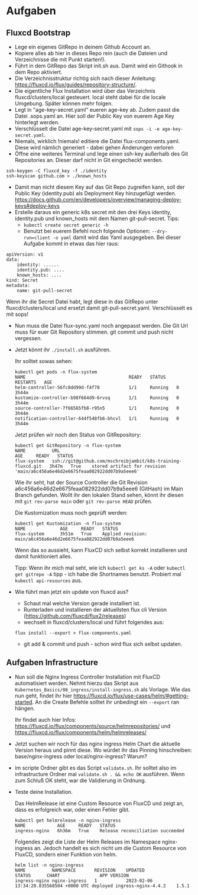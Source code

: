 # Aufgaben

## Fluxcd Bootstrap

* Lege ein eigenes GitRepo in deinem Github Account an. 
* Kopiere alles ab hier in dieses Repo rein (auch die Dateien und Verzeichnisse die mit Punkt starten!).
* Führt in dem GitRepo das Skript init.sh aus. Damit wird ein Githook in dem Repo aktiviert.
* Die Verzeichnisstruktur richtig sich nach dieser Anleitung: https://fluxcd.io/flux/guides/repository-structure/. 
* Die eigentliche Flux Installation wird über das Verzeichnis fluxcd/clusters/local gesteuert. local steht dabei für die locale Umgebung. Später können mehr folgen. 
* Legt in "age-key-secret.yaml" eueren age-key ab. Zudem passt die Datei .sops.yaml an. Hier soll der Public Key von euerem Age Key hinterlegt werden. 
* Verschlüsselt die Datei age-key-secret.yaml mit `sops -i -e age-key-secret.yaml`. 
* Niemals, wirklich !niemals! editiere die Datei flux-components.yaml. Diese wird nämlich generiert - dabei gehen Änderungen verloren
* Öffne eine weiteres Terminal und lege einen ssh-key außerhalb des Git Repositories an. Dieser darf nicht in Git eingecheckt werden.

```
ssh-keygen -C fluxcd_key -f ./identity
ssh-keyscan github.com > ./known_hosts
```
* Damit man nicht diesem Key auf das Git Repo zugreifen kann, soll der Public Key (identity.pub) als Deployment Key hinzugefügt werden. https://docs.github.com/en/developers/overview/managing-deploy-keys#deploy-keys
* Erstelle daraus ein generic k8s secret mit den drei Keys identity, identity.pub und known_hosts mit dem Namen git-pull-secret. Tips: 
    * `kubectl create secret generic -h`
    * Benutzt bei euerem Befehl noch folgende Optionen: `--dry-run=client -o yaml`  damit wird das Yaml ausgegeben. 
Bei dieser Aufgabe kommt in etwas das hier raus:
```
apiVersion: v1
data:
    identity: ......
    identity.pub: ....
    known_hosts: ....
kind: Secret
metadata:
    name: git-pull-secret
```

Wenn ihr die Secret Datei habt, legt diese in das GitRepo unter fluxcd/clusters/local und ersetzt damit git-pull-secret.yaml. Verschlüsselt es mit sops!

* Nun muss die Datei flux-sync.yaml noch angepasst werden. Die Git Url muss für euer Git Repository stimmen.
  git commit und push nicht vergessen. 

* Jetzt könnt ihr `./install.sh` ausführen.

  Ihr solltet sowas sehen:
  ```
  kubectl get pods -n flux-system
  NAME                                       READY   STATUS    RESTARTS   AGE
  helm-controller-56fc8dd99d-f4f78           1/1     Running   0          3h44m
  kustomize-controller-b98f664d9-6rvsq       1/1     Running   0          3h44m
  source-controller-7f66565fb8-r95n5         1/1     Running   0          3h44m
  notification-controller-644f548fb6-bhcvl   1/1     Running   0          3h44m
  ```

  Jetzt prüfen wir noch den Status von GitRepository:

  ```
  kubectl get GitRepository -n flux-system
  NAME          URL                                                           AGE     READY   STATUS
  flux-system   ssh://git@github.com/mschreibjambit/k8s-training-fluxcd.git   3h47m   True    stored artifact for revision 'main/a6c456a6e46d2e6675feaa082922dd07b9a5eee6'
  ```
  Wie ihr seht, hat der Source Controller die Git Revision a6c456a6e46d2e6675feaa082922dd07b9a5eee6 (GitHash) im Main Branch gefunden. Wollt ihr den lokalen Stand sehen,
  könnt ihr diesen mit `git rev-parse main` oder `git rev-parse HEAD` prüfen.

  Die Kustomization muss noch geprüft werden:

  ```
  kubectl get Kustomization -n flux-system
  NAME             AGE     READY   STATUS
  flux-system      3h51m   True    Applied revision: main/a6c456a6e46d2e6675feaa082922dd07b9a5eee6
  ```

  Wenn das so aussieht, kann FluxCD sich selbst korrekt installieren und damit funktioniert alles. 

  Tipp: Wenn ihr mich mal seht, wie ich `kubectl get ks -A` oder `kubectl get gitrepo -A` tipp - ich habe die Shortnames benutzt. Probiert mal `kubectl api-resources` aus.

* Wie führt man jetzt ein update von fluxcd aus?

  * Schaut mal welche Version gerade installiert ist. 
  * Runterladen und installieren der aktuellsten flux cli Version (https://github.com/fluxcd/flux2/releases)
  * wechselt in fluxcd/clusters/local und führt folgendes aus:

  ```
  flux install --export > flux-components.yaml
  ```

  * git add & commit und push - schon wird flux sich selbst updaten.

## Aufgaben Infrastructure

* Nun soll die Nginx Ingress Controller Installation mit FluxCD automatisiert werden. Nehmt hierzu das Skript aus `Kubernetes_Basics/08_ingress/install-ingress.sh` als Vorlage. 
  Wie das nun geht, findet ihr hier https://fluxcd.io/flux/use-cases/helm/#getting-started. An die Create Befehle solltet ihr unbedingt ein `--export` ran hängen.

  Ihr findet auch hier Infos: https://fluxcd.io/flux/components/source/helmrepositories/ und https://fluxcd.io/flux/components/helm/helmreleases/

* Jetzt suchen wir noch für das nginx ingress Helm Chart die aktuelle Version heraus und pinnt diese. Wo würdet ihr das Pinning hinschreiben: base/nginx-ingress oder local/nginx-ingress? Warum?

* im scripte Ordner gibt es das Script `validate.sh`. Ihr solltet also im infrastructure Ordner mal `validate.sh . && echo OK` ausführen. Wenn zum Schluß OK steht, war die Validierung in Ordnung.

* Teste deine Installation. 

  Das HelmRelease ist eine Custom Resource von FluxCD und zeigt an, dass es erfolgreich war, oder einen Fehler gibt. 

  ```
  kubectl get helmrelease -n nginx-ingress
  NAME            AGE     READY   STATUS
  ingress-nginx   6h36m   True    Release reconciliation succeeded
  ```
  
  Folgendes zeigt die Liste der Helm Releases im Namespace nginx-ingress an. Jedoch handelt es sich nicht um die Custom Resource von FluxCD, sondern einer Funktion von helm.
  ```
  helm list -n nginx-ingress
  NAME         	NAMESPACE    	REVISION	UPDATED                                	STATUS  	CHART              	APP VERSION
  ingress-nginx	nginx-ingress	1       	2023-02-06 13:34:20.835568504 +0000 UTC	deployed ingress-nginx-4.4.2	1.5.1
  ```

